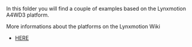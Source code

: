 In this folder you will find a couple of examples based on the Lynxmotion A4WD3 platform.

More informations about the platforms on the Lynxmotion Wiki 
- [HERE](https://wiki.lynxmotion.com/info/wiki/lynxmotion/view/rover-kits/)
